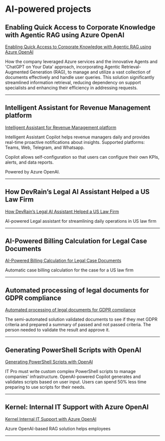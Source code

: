 
# AI-powered projects

## Enabling Quick Access to Corporate Knowledge with Agentic RAG using Azure OpenAI

[Enabling Quick Access to Corporate Knowledge with Agentic RAG using Azure OpenAI](AI/Enabling-Quick-Access-to-Corporate-Knowledge-with-Agentic-RAG-using-Azure-OpenAI.md)

How the company leveraged Azure services and the innovative Agents and 'ChatGPT on Your Data' approach, incorporating Agentic Retrieval-Augmented Generation (RAG), to manage and utilize a vast collection of documents effectively and handle user queries. This solution significantly streamlined information retrieval, reducing dependency on support specialists and enhancing their efficiency in addressing requests. 

---

## Intelligent Assistant for Revenue Management platform

[Intelligent Assistant for Revenue Management platform](AI/Intelligent-Assistant-for-Revenue-Management-platform.md)

Intelligent Assistant Copilot helps revenue managers daily and provides real-time proactive notifications about insights. Supported platforms: Teams, Web, Telegram, and Whatsapp.

Copilot allows self-configuration so that users can configure their own KPIs, alerts, and data reports.

Powered by Azure OpenAI.

---

## How DevRain’s Legal AI Assistant Helped a US Law Firm

[How DevRain’s Legal AI Assistant Helped a US Law Firm](AI/How-DevRain’s-Legal-AI-Assistant-Helped-a-US-Law-Firm.md)

AI-powered Legal assistant for streamlining daily operations in US law firm

---

## AI-Powered Billing Calculation for Legal Case Documents

[AI-Powered Billing Calculation for Legal Case Documents](AI/AI-Powered-Billing-Calculation-for-Legal-Case-Documents.md)

Automatic case billing calculation for the case for a US law firm

---

## Automated processing of legal documents for GDPR compliance

[Automated processing of legal documents for GDPR compliance](AI/Automated-processing-of-legal-documents-for-GDPR-compliance.md)

The semi-automated solution validated documents to see if they met GDPR criteria and prepared a summary of passed and not passed criteria. The person needed to validate the result and approve it.

---

## Generating PowerShell Scripts with OpenAI

[Generating PowerShell Scripts with OpenAI](AI/Generating-PowerShell-Scripts-with-OpenAI.md)

IT Pro must write custom complex PowerShell scripts to manage companies' infrastructure. OpenAI-powered Copilot generates and validates scripts based on user input. Users can spend 50% less time preparing to use scripts for their needs.

---

## Kernel: Internal IT Support with Azure OpenAI

[Kernel Internal IT Support with Azure OpenAI](AI/Kernel-Internal-IT-Support-with-Azure-OpenAI.md)

Azure OpenAI-based RAG solution helps employees

---
